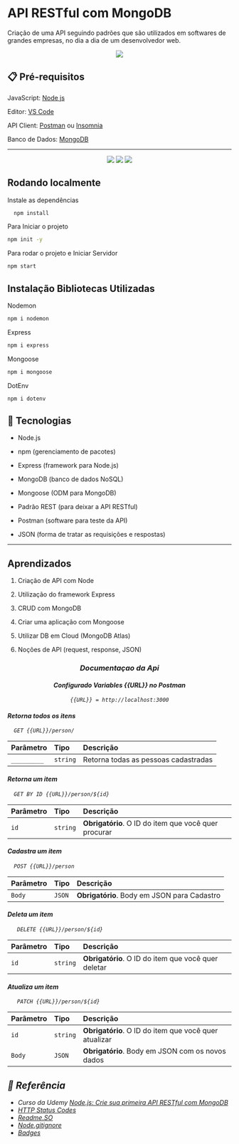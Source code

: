 # API RESTful com MongoDB

Criação de uma API seguindo padrões que são utilizados em softwares de grandes empresas, no dia a dia de um desenvolvedor web.

<p align="center">
<img src="http://img.shields.io/static/v1?label=STATUS&message=EM%20DESENVOLVIMENTO&color=GREEN&style=for-the-badge"/>
</p>

## 📋 Pré-requisitos

JavaScript: [Node js](https://nodejs.org/en/download/)

Editor: [VS Code](https://code.visualstudio.com/download)

API Client: [Postman](https://www.postman.com/downloads/) ou [Insomnia](https://insomnia.rest/download)

Banco de Dados: [MongoDB](https://www.mongodb.com/try/download/community)


<hr/>

<p align="center">
  <img src="https://img.shields.io/badge/JavaScript-F7DF1E?style=for-the-badge&logo=javascript&logoColor=black"/>

  <img src="https://img.shields.io/badge/Git-E34F26?style=for-the-badge&logo=git&logoColor=white"/>

  <img src="https://img.shields.io/badge/MongoDB-4EA94B?style=for-the-badge&logo=mongodb&logoColor=white"/>
</p>

## Rodando localmente

Instale as dependências

```bash
  npm install
```

Para Iniciar o projeto
```bash
npm init -y
```

Para rodar o projeto e Iniciar Servidor
```bash
npm start
```

## Instalação Bibliotecas Utilizadas

Nodemon
```bash
npm i nodemon
```

Express
```bash
npm i express
```

Mongoose
```bash
npm i mongoose
```

DotEnv
```bash
npm i dotenv
```

## 🚀 Tecnologias

- Node.js

- npm (gerenciamento de pacotes)

- Express (framework para Node.js)

- MongoDB (banco de dados NoSQL)

- Mongoose (ODM para MongoDB)

- Padrão REST (para deixar a API RESTful)

- Postman (software para teste da API)

- JSON (forma de tratar as requisições e respostas)

<hr/>


## Aprendizados

1. Criação de API com Node

2. Utilização do framework Express

3. CRUD com MongoDB

4. Criar uma aplicação com Mongoose

5. Utilizar DB em Cloud (MongoDB Atlas)

6. Noções de API (request, response, JSON)

 <div align="center">

   <h3 align="center"><i>Documentaçao da Api</em></h3>
  
   <h4>Configurado Variables {{URL}} no Postman</h4>

   <cite align="center">`{{URL}} = http://localhost:3000`</cite>
  
  
 <div align="left">
  
    
#### Retorna todos os itens
   
```
  GET {{URL}}/person/
```

| Parâmetro   | Tipo       | Descrição                           |
| :---------- | :--------- | :---------------------------------- |
| `_________` | `string`   |  Retorna todas as pessoas cadastradas |

#### Retorna um item

```
  GET BY ID {{URL}}/person/${id}
```

| Parâmetro   | Tipo       | Descrição                                   |
| :---------- | :--------- | :------------------------------------------ |
|     `id`    | `string`   | **Obrigatório**. O ID do item que você quer procurar |

#### Cadastra um item

```
  POST {{URL}}/person
```

| Parâmetro   | Tipo       | Descrição                                   |
| :---------- | :--------- | :------------------------------------------ |
|   `Body`    |   `JSON`   | **Obrigatório**. Body em JSON para Cadastro |


#### Deleta um item

```
   DELETE {{URL}}/person/${id}
```

| Parâmetro   | Tipo       | Descrição                                   |
| :---------- | :--------- | :------------------------------------------ |
|     `id`    | `string`   | **Obrigatório**. O ID do item que você quer deletar |


#### Atualiza um item

```
   PATCH {{URL}}/person/${id} 
```

| Parâmetro   | Tipo       | Descrição                                   |
| :---------- | :--------- | :------------------------------------------ |
|     `id`    | `string`   | **Obrigatório**. O ID do item que você quer atualizar |
|     `Body`    | `JSON`   | **Obrigatório**. Body em JSON com os novos dados |


</div>

  
</div>


## 🔗 Referência

 - Curso da Udemy [Node.js: Crie sua primeira API RESTful com MongoDB](https://www.udemy.com/course/nodejs-crie-sua-primeira-api-restful-com-mongodb/)
 - [HTTP Status Codes](https://httpstatuses.com/)
 - [Readme.SO](https://readme.so/pt/editor)
 - [Node.gitignore](https://github.com/github/gitignore/blob/main/Node.gitignore)
 - [Badges](https://dev.to/envoy_/150-badges-for-github-pnk)
